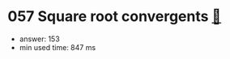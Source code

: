 057 Square root convergents [:link:](http://projecteuler.net/problem=57)  
========================

- answer: 153 
- min used time: 847 ms

